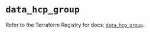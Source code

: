 # `data_hcp_group`

Refer to the Terraform Registry for docs: [`data_hcp_group`](https://registry.terraform.io/providers/hashicorp/hcp/0.102.0/docs/data-sources/group).
